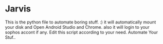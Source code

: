 # Jarvis
This is the python file to automate  boring stuff. :)
it will automatically mount your disk and Open Android Studio and Chrome.
also it will login to your sophos accont if any.
Edit this script according to your need.
Automate Your Stuf..
